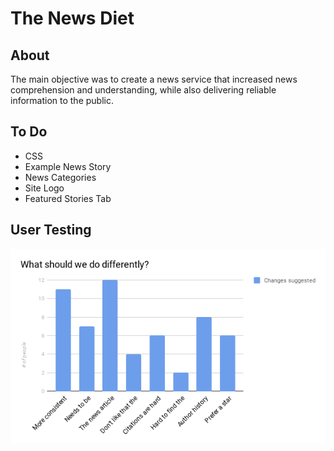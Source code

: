 # The News Diet
## About
The main objective was to create a news service that increased news comprehension and understanding, while also delivering reliable information to the public. 

## To Do
- CSS
- Example News Story
- News Categories
- Site Logo
- Featured Stories Tab

## User Testing
![Alt text](readme/images/usertest1.png)